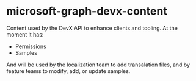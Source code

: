 # microsoft-graph-devx-content
Content used by the DevX API to enhance clients and tooling. At the moment it has: 
- Permissions
- Samples

And will be used by the localization team to add transalation files, and by feature teams to modify, add, or update samples. 

